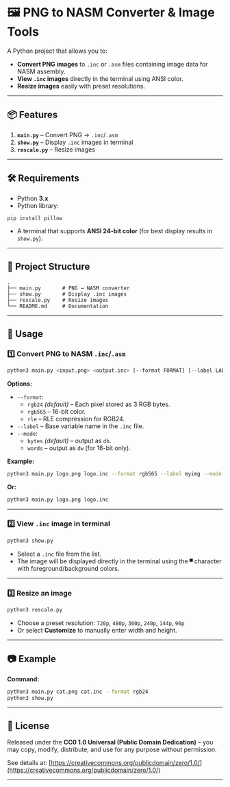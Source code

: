 # 🖼 PNG to NASM Converter & Image Tools

A Python project that allows you to:
- **Convert PNG images** to `.inc` or `.asm` files containing image data for NASM assembly.
- **View `.inc` images** directly in the terminal using ANSI color.
- **Resize images** easily with preset resolutions.

---

## 📦 Features

1. **`main.py`** – Convert PNG → `.inc`/`.asm`
2. **`show.py`** – Display `.inc` images in terminal
3. **`rescale.py`** – Resize images

---

## 🛠 Requirements

- Python **3.x**
- Python library:
```bash
pip install pillow
```
- A terminal that supports **ANSI 24-bit color** (for best display results in `show.py`).

---

## 📂 Project Structure

```
.
├── main.py       # PNG → NASM converter
├── show.py       # Display .inc images
├── rescale.py    # Resize images
└── README.md     # Documentation
```

---

## 🚀 Usage

### 1️⃣ Convert PNG to NASM `.inc`/`.asm`

```bash
python3 main.py <input.png> <output.inc> [--format FORMAT] [--label LABEL] [--mode MODE]
```

**Options:**
- `--format`:
  - `rgb24` *(default)* – Each pixel stored as 3 RGB bytes.
  - `rgb565` – 16-bit color.
  - `rle` – RLE compression for RGB24.
- `--label` – Base variable name in the `.inc` file.
- `--mode`:
  - `bytes` *(default)* – output as `db`.
  - `words` – output as `dw` (for 16-bit only).

**Example:**
```bash
python3 main.py logo.png logo.inc --format rgb565 --label myimg --mode words
```
**Or:**
```bash
python3 main.py logo.png logo.inc
```

---

### 2️⃣ View `.inc` image in terminal

```bash
python3 show.py
```
- Select a `.inc` file from the list.
- The image will be displayed directly in the terminal using the `▀` character with foreground/background colors.

---

### 3️⃣ Resize an image

```bash
python3 rescale.py
```
- Choose a preset resolution: `720p`, `480p`, `360p`, `240p`, `144p`, `96p`
- Or select **Customize** to manually enter width and height.

---

## 📷 Example

**Command:**
```bash
python3 main.py cat.png cat.inc --format rgb24
python3 show.py
```
---

## 📜 License
Released under the **CC0 1.0 Universal (Public Domain Dedication)** – you may copy, modify, distribute, and use for any purpose without permission.

See details at: [https://creativecommons.org/publicdomain/zero/1.0/](https://creativecommons.org/publicdomain/zero/1.0/)

---
